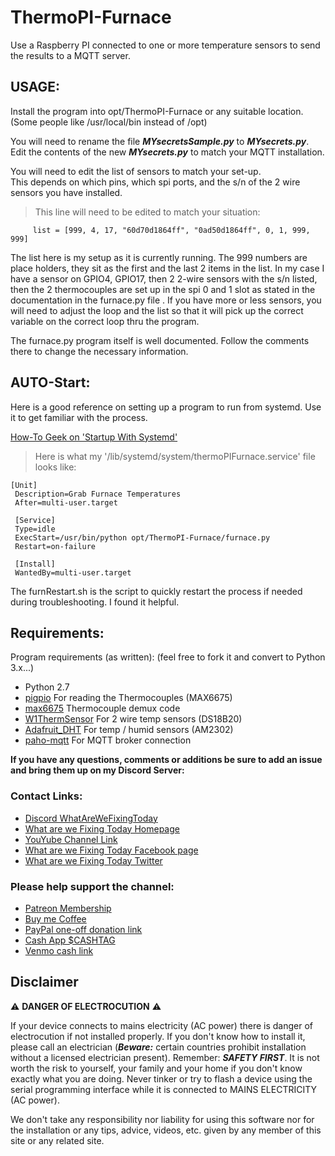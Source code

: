 # ThermoPI-Furnace
Use a Raspberry PI connected to one or more temperature sensors to send the results to a MQTT server.
## USAGE:
Install the program into opt/ThermoPI-Furnace or any suitable location. (Some people like /usr/local/bin instead of /opt)

You will need to rename the file ***MYsecretsSample.py*** to ***MYsecrets.py***.
Edit the contents of the new ***MYsecrets.py*** to match your MQTT installation.

You will need to edit the list of sensors to match your set-up.  
This depends on which pins, which spi ports, and the s/n of the 2 wire sensors you have installed.  
> This line will need to be edited to match your situation: 
 ``` 
      list = [999, 4, 17, "60d70d1864ff", "0ad50d1864ff", 0, 1, 999, 999]
 ```

The list here is my setup as it is currently running.  The 999 numbers are place holders, they sit as the first and the last 2 items in the list.  In my case I have a sensor on GPIO4, GPIO17, then 2 2-wire sensors with the s/n listed, then the 2 thermocouples are set up in the spi 0 and 1 slot as stated in the documentation in the furnace.py file .
If you have more or less sensors, you will need to adjust the loop and the list so that it will pick up the correct variable on the correct loop thru the program.

The furnace.py program itself is well documented.
Follow the comments there to change the necessary information.
## AUTO-Start:
Here is a good reference on setting up a program to run from systemd. Use it to get familiar with the process.   

[How-To Geek on 'Startup With Systemd'](https://www.howtogeek.com/687970/how-to-run-a-linux-program-at-startup-with-systemd/)

> Here is what my '/lib/systemd/system/thermoPIFurnace.service' file looks like: 
```
[Unit]
 Description=Grab Furnace Temperatures
 After=multi-user.target

 [Service]
 Type=idle
 ExecStart=/usr/bin/python opt/ThermoPI-Furnace/furnace.py
 Restart=on-failure

 [Install]
 WantedBy=multi-user.target
```

The furnRestart.sh is the script to quickly restart the process if needed during troubleshooting.  I found it helpful.
## Requirements:
Program requirements (as written):  (feel free to fork it and convert to Python 3.x...)
+ Python 2.7 
+ [pigpio](http://abyz.co.uk/rpi/pigpio/python.html) For reading the Thermocouples (MAX6675)
+ [max6675](https://github.com/tdack/MAX6675) Thermocouple demux code
+ [W1ThermSensor](https://github.com/timofurrer/w1thermsensor) For 2 wire temp sensors (DS18B20)
+ [Adafruit_DHT](https://github.com/adafruit/Adafruit_Python_DHT) For temp / humid sensors (AM2302)
+ [paho-mqtt](https://pypi.org/project/paho-mqtt/) For MQTT broker connection

**If you have any questions, comments or additions be sure to add an issue and bring them up on my Discord Server:** 

### Contact Links:
* [Discord WhatAreWeFixingToday](https://discord.gg/Uhmhu3B)
* [What are we Fixing Today Homepage](https://www.WhatAreWeFixing.Today/)
* [YouYube Channel Link](https://bit.ly/WhatAreWeFixingTodaysYT)
* [What are we Fixing Today Facebook page](https://bit.ly/WhatAreWeFixingTodayFB)
* [What are we Fixing Today Twitter](https://bit.ly/WhatAreWeFixingTodayTW)

### Please help support the channel:
* [Patreon Membership](https://www.patreon.com/WhatAreWeFixingToday)
* [Buy me Coffee](https://www.buymeacoffee.com/SirGoodenough)
* [PayPal one-off donation link](https://www.paypal.me/SirGoodenough)
* [Cash App \$CASHTAG](https://cash.me/$SirGoodenough)
* [Venmo cash link](https://venmo.com/SirGoodenough)


## Disclaimer

:warning: **DANGER OF ELECTROCUTION** :warning:

If your device connects to mains electricity (AC power) there is danger of electrocution if not installed properly. If you don't know how to install it, please call an electrician (***Beware:*** certain countries prohibit installation without a licensed electrician present). Remember: _**SAFETY FIRST**_. It is not worth the risk to yourself, your family and your home if you don't know exactly what you are doing. Never tinker or try to flash a device using the serial programming interface while it is connected to MAINS ELECTRICITY (AC power).

We don't take any responsibility nor liability for using this software nor for the installation or any tips, advice, videos, etc. given by any member of this site or any related site.

